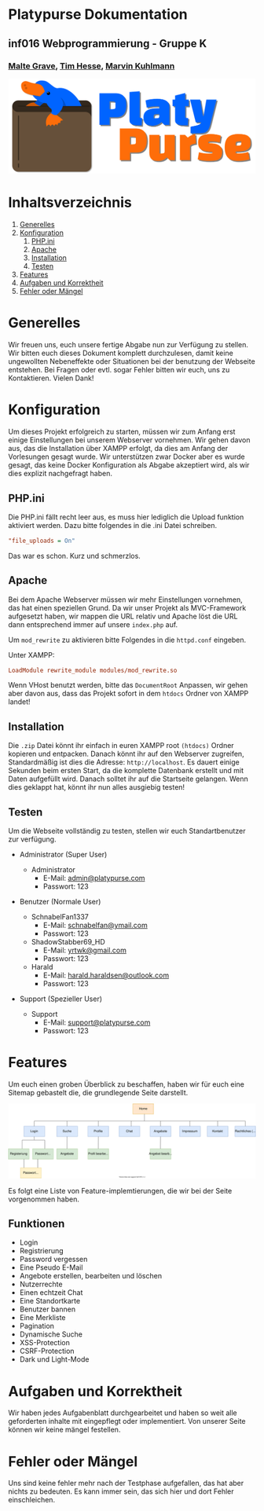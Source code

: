 # Platypurse Dokumentation
## inf016 Webprogrammierung - Gruppe K
### [Malte Grave](https://github.com/daylien), [Tim Hesse](https://github.com/derPiepmatz), [Marvin Kuhlmann](https://github.com/ceitcher)

![Logo](public/assets/logo/png/logo_text.png)



# Inhaltsverzeichnis
1. [Generelles](#generelles)
2. [Konfiguration](#konfiguration)
    1. [PHP.ini](#phpini)
    2. [Apache](#apache)
    3. [Installation](#installation)
    4. [Testen](#testen)
3. [Features](#features)
4. [Aufgaben und Korrektheit](#aufgaben-und-korrektheit)
5. [Fehler oder Mängel](#fehler-oder-mängel)


# Generelles

Wir freuen uns, euch unsere fertige Abgabe nun zur Verfügung zu stellen. Wir bitten euch dieses Dokument komplett durchzulesen, damit keine ungewollten Nebeneffekte oder Situationen
bei der benutzung der Webseite entstehen. Bei Fragen oder evtl. sogar Fehler bitten wir euch, uns zu Kontaktieren. Vielen Dank!



# Konfiguration

Um dieses Projekt erfolgreich zu starten, müssen wir zum Anfang erst einige Einstellungen bei unserem Webserver vornehmen.
Wir gehen davon aus, das die Installation über XAMPP erfolgt, da dies am Anfang der Vorlesungen gesagt wurde. Wir unterstützen zwar Docker aber
es wurde gesagt, das keine Docker Konfiguration als Abgabe akzeptiert wird, als wir dies explizit nachgefragt haben.

## PHP.ini

Die PHP.ini fällt recht leer aus, es muss hier lediglich die Upload funktion aktiviert werden. Dazu bitte folgendes in die .ini Datei schreiben.
````ini
"file_uploads = On"
````
Das war es schon. Kurz und schmerzlos.

## Apache

Bei dem Apache Webserver müssen wir mehr Einstellungen vornehmen, das hat einen speziellen Grund. Da wir unser Projekt als MVC-Framework aufgesetzt haben, wir mappen die URL relativ und 
Apache löst die URL dann entsprechend
immer auf unsere ``index.php`` auf.

Um ``mod_rewrite`` zu aktivieren bitte Folgendes in die ``httpd.conf`` eingeben.


Unter XAMPP:
````ini
LoadModule rewrite_module modules/mod_rewrite.so
````

Wenn VHost benutzt werden, bitte das ``DocumentRoot`` Anpassen, wir gehen aber davon aus, dass das Projekt sofort in dem ``htdocs`` Ordner von XAMPP landet!


## Installation

Die ``.zip`` Datei könnt ihr einfach in euren XAMPP root ``(htdocs)`` Ordner kopieren und entpacken. Danach könnt ihr auf den Webserver zugreifen, Standardmäßig ist dies die Adresse: ``http://localhost``. Es dauert einige Sekunden beim ersten Start, da die
komplette Datenbank erstellt und mit Daten aufgefüllt wird. Danach solltet ihr auf die Startseite gelangen. Wenn dies geklappt hat, könnt ihr nun alles ausgiebig testen!

## Testen

Um die Webseite vollständig zu testen, stellen wir euch Standartbenutzer zur verfügung.

* Administrator (Super User)
  * Administrator
    * E-Mail: admin@platypurse.com
    * Passwort: 123

* Benutzer (Normale User)
  * SchnabelFan1337
    * E-Mail: schnabelfan@ymail.com
    * Passwort: 123
  * ShadowStabber69_HD
    * E-Mail: yrtwk@gmail.com
    * Passwort: 123
  * Harald
    * E-Mail: harald.haraldsen@outlook.com
    * Passwort: 123

* Support (Spezieller User)
  * Support
    * E-Mail: support@platypurse.com
    * Passwort: 123


# Features

Um euch einen groben Überblick zu beschaffen, haben wir für euch eine Sitemap gebastelt die, die grundlegende Seite darstellt.

![Sitemap](docs/readme/sitemap.svg)

Es folgt eine Liste von Feature-implemtierungen, die wir bei der Seite vorgenommen haben.

## Funktionen

* Login
* Registrierung
* Password vergessen
* Eine Pseudo E-Mail
* Angebote erstellen, bearbeiten und löschen
* Nutzerrechte
* Einen echtzeit Chat
* Eine Standortkarte
* Benutzer bannen
* Eine Merkliste
* Pagination
* Dynamische Suche
* XSS-Protection
* CSRF-Protection
* Dark und Light-Mode


# Aufgaben und Korrektheit

Wir haben jedes Aufgabenblatt durchgearbeitet und haben so weit alle geforderten inhalte mit eingepflegt oder implementiert.
Von unserer Seite können wir keine mängel festellen. 

# Fehler oder Mängel

Uns sind keine fehler mehr nach der Testphase aufgefallen, das hat aber nichts zu bedeuten. Es kann immer sein, das sich hier und dort Fehler einschleichen.
